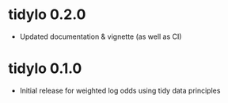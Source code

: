 # tidylo 0.2.0

* Updated documentation & vignette (as well as CI)

# tidylo 0.1.0

* Initial release for weighted log odds using tidy data principles
